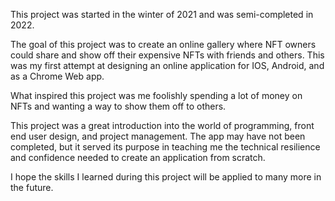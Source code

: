 This project was started in the winter of 2021 and was semi-completed in 2022. 

The goal of this project was to create an online gallery where NFT owners could share and show off their expensive NFTs with friends and others. This was my first attempt at designing an online application for IOS, Android, and as a Chrome Web app. 

What inspired this project was me foolishly spending a lot of money on NFTs and wanting a way to show them off to others. 

This project was a great introduction into the world of programming, front end user design, and project management. The app may have not been completed, but it served its purpose in teaching me the technical resilience and confidence needed to create an application from scratch.

I hope the skills I learned during this project will be applied to many more in the future.
